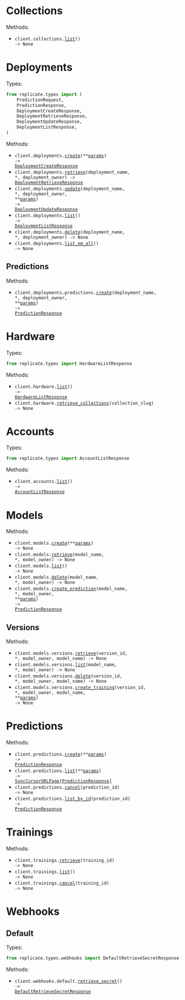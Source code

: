 # Collections

Methods:

- <code title="get /collections">client.collections.<a href="./src/replicate/resources/collections.py">list</a>() -> None</code>

# Deployments

Types:

```python
from replicate.types import (
    PredictionRequest,
    PredictionResponse,
    DeploymentCreateResponse,
    DeploymentRetrieveResponse,
    DeploymentUpdateResponse,
    DeploymentListResponse,
)
```

Methods:

- <code title="post /deployments">client.deployments.<a href="./src/replicate/resources/deployments/deployments.py">create</a>(\*\*<a href="src/replicate/types/deployment_create_params.py">params</a>) -> <a href="./src/replicate/types/deployment_create_response.py">DeploymentCreateResponse</a></code>
- <code title="get /deployments/{deployment_owner}/{deployment_name}">client.deployments.<a href="./src/replicate/resources/deployments/deployments.py">retrieve</a>(deployment_name, \*, deployment_owner) -> <a href="./src/replicate/types/deployment_retrieve_response.py">DeploymentRetrieveResponse</a></code>
- <code title="patch /deployments/{deployment_owner}/{deployment_name}">client.deployments.<a href="./src/replicate/resources/deployments/deployments.py">update</a>(deployment_name, \*, deployment_owner, \*\*<a href="src/replicate/types/deployment_update_params.py">params</a>) -> <a href="./src/replicate/types/deployment_update_response.py">DeploymentUpdateResponse</a></code>
- <code title="get /deployments">client.deployments.<a href="./src/replicate/resources/deployments/deployments.py">list</a>() -> <a href="./src/replicate/types/deployment_list_response.py">DeploymentListResponse</a></code>
- <code title="delete /deployments/{deployment_owner}/{deployment_name}">client.deployments.<a href="./src/replicate/resources/deployments/deployments.py">delete</a>(deployment_name, \*, deployment_owner) -> None</code>
- <code title="get /collections">client.deployments.<a href="./src/replicate/resources/deployments/deployments.py">list_em_all</a>() -> None</code>

## Predictions

Methods:

- <code title="post /deployments/{deployment_owner}/{deployment_name}/predictions">client.deployments.predictions.<a href="./src/replicate/resources/deployments/predictions.py">create</a>(deployment_name, \*, deployment_owner, \*\*<a href="src/replicate/types/deployments/prediction_create_params.py">params</a>) -> <a href="./src/replicate/types/prediction_response.py">PredictionResponse</a></code>

# Hardware

Types:

```python
from replicate.types import HardwareListResponse
```

Methods:

- <code title="get /hardware">client.hardware.<a href="./src/replicate/resources/hardware.py">list</a>() -> <a href="./src/replicate/types/hardware_list_response.py">HardwareListResponse</a></code>
- <code title="get /collections/{collection_slug}">client.hardware.<a href="./src/replicate/resources/hardware.py">retrieve_collections</a>(collection_slug) -> None</code>

# Accounts

Types:

```python
from replicate.types import AccountListResponse
```

Methods:

- <code title="get /account">client.accounts.<a href="./src/replicate/resources/accounts.py">list</a>() -> <a href="./src/replicate/types/account_list_response.py">AccountListResponse</a></code>

# Models

Methods:

- <code title="post /models">client.models.<a href="./src/replicate/resources/models/models.py">create</a>(\*\*<a href="src/replicate/types/model_create_params.py">params</a>) -> None</code>
- <code title="get /models/{model_owner}/{model_name}">client.models.<a href="./src/replicate/resources/models/models.py">retrieve</a>(model_name, \*, model_owner) -> None</code>
- <code title="get /models">client.models.<a href="./src/replicate/resources/models/models.py">list</a>() -> None</code>
- <code title="delete /models/{model_owner}/{model_name}">client.models.<a href="./src/replicate/resources/models/models.py">delete</a>(model_name, \*, model_owner) -> None</code>
- <code title="post /models/{model_owner}/{model_name}/predictions">client.models.<a href="./src/replicate/resources/models/models.py">create_prediction</a>(model_name, \*, model_owner, \*\*<a href="src/replicate/types/model_create_prediction_params.py">params</a>) -> <a href="./src/replicate/types/prediction_response.py">PredictionResponse</a></code>

## Versions

Methods:

- <code title="get /models/{model_owner}/{model_name}/versions/{version_id}">client.models.versions.<a href="./src/replicate/resources/models/versions.py">retrieve</a>(version_id, \*, model_owner, model_name) -> None</code>
- <code title="get /models/{model_owner}/{model_name}/versions">client.models.versions.<a href="./src/replicate/resources/models/versions.py">list</a>(model_name, \*, model_owner) -> None</code>
- <code title="delete /models/{model_owner}/{model_name}/versions/{version_id}">client.models.versions.<a href="./src/replicate/resources/models/versions.py">delete</a>(version_id, \*, model_owner, model_name) -> None</code>
- <code title="post /models/{model_owner}/{model_name}/versions/{version_id}/trainings">client.models.versions.<a href="./src/replicate/resources/models/versions.py">create_training</a>(version_id, \*, model_owner, model_name, \*\*<a href="src/replicate/types/models/version_create_training_params.py">params</a>) -> None</code>

# Predictions

Methods:

- <code title="post /predictions">client.predictions.<a href="./src/replicate/resources/predictions.py">create</a>(\*\*<a href="src/replicate/types/prediction_create_params.py">params</a>) -> <a href="./src/replicate/types/prediction_response.py">PredictionResponse</a></code>
- <code title="get /predictions">client.predictions.<a href="./src/replicate/resources/predictions.py">list</a>(\*\*<a href="src/replicate/types/prediction_list_params.py">params</a>) -> <a href="./src/replicate/types/prediction_response.py">SyncCursorURLPage[PredictionResponse]</a></code>
- <code title="post /predictions/{prediction_id}/cancel">client.predictions.<a href="./src/replicate/resources/predictions.py">cancel</a>(prediction_id) -> None</code>
- <code title="get /predictions/{prediction_id}">client.predictions.<a href="./src/replicate/resources/predictions.py">list_by_id</a>(prediction_id) -> <a href="./src/replicate/types/prediction_response.py">PredictionResponse</a></code>

# Trainings

Methods:

- <code title="get /trainings/{training_id}">client.trainings.<a href="./src/replicate/resources/trainings.py">retrieve</a>(training_id) -> None</code>
- <code title="get /trainings">client.trainings.<a href="./src/replicate/resources/trainings.py">list</a>() -> None</code>
- <code title="post /trainings/{training_id}/cancel">client.trainings.<a href="./src/replicate/resources/trainings.py">cancel</a>(training_id) -> None</code>

# Webhooks

## Default

Types:

```python
from replicate.types.webhooks import DefaultRetrieveSecretResponse
```

Methods:

- <code title="get /webhooks/default/secret">client.webhooks.default.<a href="./src/replicate/resources/webhooks/default.py">retrieve_secret</a>() -> <a href="./src/replicate/types/webhooks/default_retrieve_secret_response.py">DefaultRetrieveSecretResponse</a></code>
